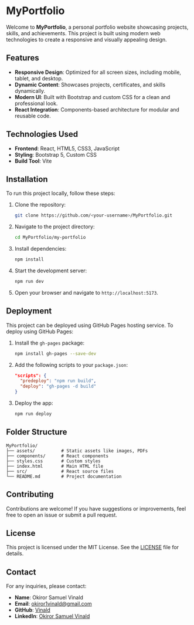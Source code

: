 # MyPortfolio

Welcome to **MyPortfolio**, a personal portfolio website showcasing projects, skills, and achievements. This project is built using modern web technologies to create a responsive and visually appealing design.

## Features

-   **Responsive Design**: Optimized for all screen sizes, including mobile, tablet, and desktop.
-   **Dynamic Content**: Showcases projects, certificates, and skills dynamically.
-   **Modern UI**: Built with Bootstrap and custom CSS for a clean and professional look.
-   **React Integration**: Components-based architecture for modular and reusable code.

## Technologies Used

-   **Frontend**: React, HTML5, CSS3, JavaScript
-   **Styling**: Bootstrap 5, Custom CSS
-   **Build Tool**: Vite

## Installation

To run this project locally, follow these steps:

1. Clone the repository:

    ```bash
    git clone https://github.com/<your-username>/MyPortfolio.git
    ```

2. Navigate to the project directory:

    ```bash
    cd MyPortfolio/my-portfolio
    ```

3. Install dependencies:

    ```bash
    npm install
    ```

4. Start the development server:

    ```bash
    npm run dev
    ```

5. Open your browser and navigate to `http://localhost:5173`.

## Deployment

This project can be deployed using GitHub Pages hosting service. To deploy using GitHub Pages:

1. Install the `gh-pages` package:

    ```bash
    npm install gh-pages --save-dev
    ```

2. Add the following scripts to your `package.json`:

    ```json
    "scripts": {
      "predeploy": "npm run build",
      "deploy": "gh-pages -d build"
    }
    ```

3. Deploy the app:
    ```bash
    npm run deploy
    ```

## Folder Structure

```
MyPortfolio/
├── assets/          # Static assets like images, PDFs
├── components/      # React components
├── styles.css       # Custom styles
├── index.html       # Main HTML file
├── src/             # React source files
└── README.md        # Project documentation
```

## Contributing

Contributions are welcome! If you have suggestions or improvements, feel free to open an issue or submit a pull request.

## License

This project is licensed under the MIT License. See the [LICENSE](LICENSE) file for details.

## Contact

For any inquiries, please contact:

-   **Name**: Okiror Samuel Vinald
-   **Email**: okiror1vinald@gmail.com
-   **GitHub**: [Vinald](https://github.com/vinald)
-   **LinkedIn**: [Okiror Samuel Vinald](https://linkedin.com/in/okiror-samuel-vinald-91a978254)
